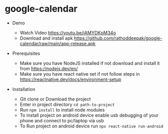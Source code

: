 # google-calendar

- Demo
  - Watch Video https://youtu.be/iAMYDKpM34o
  - Download and install apk https://github.com/rathoddeepak/google-calendar/raw/main/app-release.apk
  
- Prerequisites 
  - Make sure you have NodeJS installed if not download and install it from https://nodejs.dev/en/
  - Make sure you have react native set if not follow steps in https://reactnative.dev/docs/environment-setup
  
- Installation
  - Git clone or Download the project
  - Enter in project directory `cd path-to-project`
  - Run `npm install` to install node modules
  - To install project on android device enable usb debugging of your phone and connect to pc/laptop via usb
  - To Run project on android device run `npx react-native run-android`
